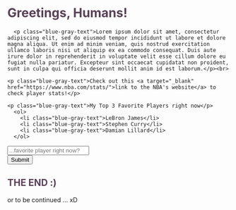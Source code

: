 <!-- hello-world
Just-another-repository
I hope you enjoy my attempt at a few things. Any questions, let me know! Thanks :) -->

<!DOCTYPE html>
<html>
  <style>
    .blue-gray-text{color: #726DA8;}
  </style>
  
  <style>
    .eggplant{color: #594157;}
  </style>
    
  <main> 
    <title class="eggplant">Hello World!</title>
    <h1 class="eggplant">Greetings, Humans!</h1>
  
      <p class="blue-gray-text">Lorem ipsum dolor sit amet, consectetur adipiscing elit, sed do eiusmod tempor incididunt ut labore et dolore magna aliqua. Ut enim ad minim veniam, quis nostrud exercitation ullamco laboris nisi ut aliquip ex ea commodo consequat. Duis aute irure dolor in reprehenderit in voluptate velit esse cillum dolore eu fugiat nulla pariatur. Excepteur sint occaecat cupidatat non proident, sunt in culpa qui officia deserunt mollit anim id est laborum.</p><br>
   
    <p class="blue-gray-text">Check out this <a target="_blank" href="https://www.nba.com/stats/">link to the NBA's website</a> to check player stats!</p>
   
    <p class="blue-gray-text">My Top 3 Favorite Players right now</p>
      <ol>
        <li class="blue-gray-text">LeBron James</li>
        <li class="blue-gray-text">Stephen Curry</li>
        <li class="blue-gray-text">Damian Lillard</li>
      </ol>
    
   <form action="#">
    <input type="text" class= "blue-gray-text" placeholder="...favorite player right now?" required></input><br>
    <button type="Submit">Submit</button>
    <h2 class="eggplant">THE END :)</h2><p>or to be continued ... xD</p>
   </form>
  
 </main>
</html>
